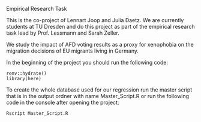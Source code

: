Empirical Research Task

This is the co-project of Lennart Joop and Julia Daetz. We are currently students at TU Dresden and do this project as part of the empirical research task
lead by Prof. Lessmann and Sarah Zeller. 

We study the impact of AFD voting results as a proxy for xenophobia on the migration decisions of EU migrants living in Germany.
 

In the beginning of the project you should run the following code:
```{r}
renv::hydrate()
library(here)
```
To create the whole database used for our regression run the master script that is in the output ordner with name Master_Script.R or run the following code in the console 
after opening the project:

```{r}
Rscript Master_Script.R
```
